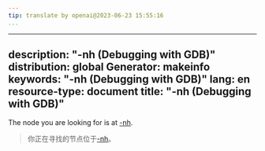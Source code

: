 ```yaml
---
tip: translate by openai@2023-06-23 15:55:16
...
```

---
description: "-nh (Debugging with GDB)"
distribution: global
Generator: makeinfo
keywords: "-nh (Debugging with GDB)"
lang: en
resource-type: document
title: "-nh (Debugging with GDB)"
---------------------------------

The node you are looking for is at [-nh](Mode-Options.html#g_t_002dnh).

> 你正在寻找的节点位于[-nh](Mode-Options.html#g_t_002dnh)。
